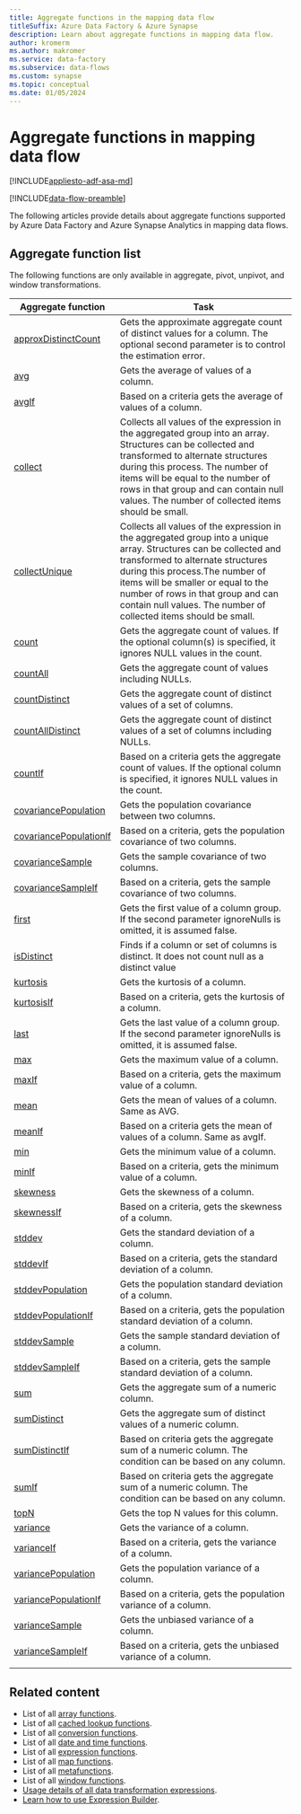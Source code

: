 ```yaml
---
title: Aggregate functions in the mapping data flow
titleSuffix: Azure Data Factory & Azure Synapse
description: Learn about aggregate functions in mapping data flow.
author: kromerm
ms.author: makromer
ms.service: data-factory
ms.subservice: data-flows
ms.custom: synapse
ms.topic: conceptual
ms.date: 01/05/2024
---
```


# Aggregate functions in mapping data flow

[!INCLUDE[appliesto-adf-asa-md](includes/appliesto-adf-asa-md.md)]

[!INCLUDE[data-flow-preamble](includes/data-flow-preamble.md)]

The following articles provide details about aggregate functions supported by Azure Data Factory and Azure Synapse Analytics in mapping data flows.

## Aggregate function list

The following functions are only available in aggregate, pivot, unpivot, and window transformations.

| Aggregate function | Task |
|----|----|
| [approxDistinctCount](data-flow-expressions-usage.md#approxDistinctCount) | Gets the approximate aggregate count of distinct values for a column. The optional second parameter is to control the estimation error.|
| [avg](data-flow-expressions-usage.md#avg) | Gets the average of values of a column.  |
| [avgIf](data-flow-expressions-usage.md#avgIf) | Based on a criteria gets the average of values of a column.  |
| [collect](data-flow-expressions-usage.md#collect) | Collects all values of the expression in the aggregated group into an array. Structures can be collected and transformed to alternate structures during this process. The number of items will be equal to the number of rows in that group and can contain null values. The number of collected items should be small.  |
| [collectUnique](data-flow-expressions-usage.md#collectUnique) | Collects all values of the expression in the aggregated group into a unique array. Structures can be collected and transformed to alternate structures during this process.The number of items will be smaller or equal to the number of rows in that group and can contain null values. The number of collected items should be small. |
| [count](data-flow-expressions-usage.md#count) | Gets the aggregate count of values. If the optional column(s) is specified, it ignores NULL values in the count.  |
| [countAll](data-flow-expressions-usage.md#countAll) | Gets the aggregate count of values including NULLs.  |
| [countDistinct](data-flow-expressions-usage.md#countDistinct) | Gets the aggregate count of distinct values of a set of columns.  |
| [countAllDistinct](data-flow-expressions-usage.md#countAllDistinct) | Gets the aggregate count of distinct values of a set of columns including NULLs.  |
| [countIf](data-flow-expressions-usage.md#countIf) | Based on a criteria gets the aggregate count of values. If the optional column is specified, it ignores NULL values in the count.  |
| [covariancePopulation](data-flow-expressions-usage.md#covariancePopulation) | Gets the population covariance between two columns.  |
| [covariancePopulationIf](data-flow-expressions-usage.md#covariancePopulationIf) | Based on a criteria, gets the population covariance of two columns.  |
| [covarianceSample](data-flow-expressions-usage.md#covarianceSample) | Gets the sample covariance of two columns.  |
| [covarianceSampleIf](data-flow-expressions-usage.md#covarianceSampleIf) | Based on a criteria, gets the sample covariance of two columns.  |
| [first](data-flow-expressions-usage.md#first) | Gets the first value of a column group. If the second parameter ignoreNulls is omitted, it is assumed false.  |
| [isDistinct](data-flow-expressions-usage.md#isDistinct) | Finds if a column or set of columns is distinct. It does not count null as a distinct value|
| [kurtosis](data-flow-expressions-usage.md#kurtosis) | Gets the kurtosis of a column.  |
| [kurtosisIf](data-flow-expressions-usage.md#kurtosisIf) | Based on a criteria, gets the kurtosis of a column.  |
| [last](data-flow-expressions-usage.md#last) | Gets the last value of a column group. If the second parameter ignoreNulls is omitted, it is assumed false.  |
| [max](data-flow-expressions-usage.md#max) | Gets the maximum value of a column.  |
| [maxIf](data-flow-expressions-usage.md#maxIf) | Based on a criteria, gets the maximum value of a column.  |
| [mean](data-flow-expressions-usage.md#mean) | Gets the mean of values of a column. Same as AVG.  |
| [meanIf](data-flow-expressions-usage.md#meanIf) | Based on a criteria gets the mean of values of a column. Same as avgIf.  |
| [min](data-flow-expressions-usage.md#min) | Gets the minimum value of a column.  |
| [minIf](data-flow-expressions-usage.md#minIf) | Based on a criteria, gets the minimum value of a column.  |
| [skewness](data-flow-expressions-usage.md#skewness) | Gets the skewness of a column.  |
| [skewnessIf](data-flow-expressions-usage.md#skewnessIf) | Based on a criteria, gets the skewness of a column.  |
| [stddev](data-flow-expressions-usage.md#stddev) | Gets the standard deviation of a column.  |
| [stddevIf](data-flow-expressions-usage.md#stddevIf) | Based on a criteria, gets the standard deviation of a column.  |
| [stddevPopulation](data-flow-expressions-usage.md#stddevPopulation) | Gets the population standard deviation of a column.  |
| [stddevPopulationIf](data-flow-expressions-usage.md#stddevPopulationIf) | Based on a criteria, gets the population standard deviation of a column.  |
| [stddevSample](data-flow-expressions-usage.md#stddevSample) | Gets the sample standard deviation of a column.  |
| [stddevSampleIf](data-flow-expressions-usage.md#stddevSampleIf) | Based on a criteria, gets the sample standard deviation of a column.  |
| [sum](data-flow-expressions-usage.md#sum) | Gets the aggregate sum of a numeric column.  |
| [sumDistinct](data-flow-expressions-usage.md#sumDistinct) | Gets the aggregate sum of distinct values of a numeric column.  |
| [sumDistinctIf](data-flow-expressions-usage.md#sumDistinctIf) | Based on criteria gets the aggregate sum of a numeric column. The condition can be based on any column.  |
| [sumIf](data-flow-expressions-usage.md#sumIf) | Based on criteria gets the aggregate sum of a numeric column. The condition can be based on any column.  |
| [topN](data-flow-expressions-usage.md#topN) | Gets the top N values for this column.  |
| [variance](data-flow-expressions-usage.md#variance) | Gets the variance of a column.  |
| [varianceIf](data-flow-expressions-usage.md#varianceIf) | Based on a criteria, gets the variance of a column.  |
| [variancePopulation](data-flow-expressions-usage.md#variancePopulation) | Gets the population variance of a column.  |
| [variancePopulationIf](data-flow-expressions-usage.md#variancePopulationIf) | Based on a criteria, gets the population variance of a column.  |
| [varianceSample](data-flow-expressions-usage.md#varianceSample) | Gets the unbiased variance of a column.  |
| [varianceSampleIf](data-flow-expressions-usage.md#varianceSampleIf) | Based on a criteria, gets the unbiased variance of a column.  |
|||

## Related content

- List of all [array functions](data-flow-array-functions.md).
- List of all [cached lookup functions](data-flow-cached-lookup-functions.md).
- List of all [conversion functions](data-flow-conversion-functions.md).
- List of all [date and time functions](data-flow-date-time-functions.md).
- List of all [expression functions](data-flow-expression-functions.md).
- List of all [map functions](data-flow-map-functions.md).
- List of all [metafunctions](data-flow-metafunctions.md).
- List of all [window functions](data-flow-window-functions.md).
- [Usage details of all data transformation expressions](data-flow-expressions-usage.md).
- [Learn how to use Expression Builder](concepts-data-flow-expression-builder.md).
